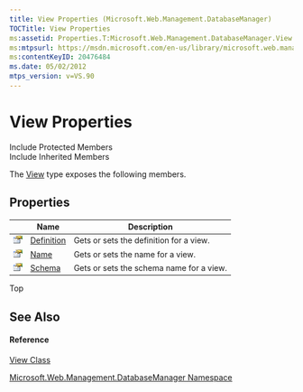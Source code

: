 ```yaml
---
title: View Properties (Microsoft.Web.Management.DatabaseManager)
TOCTitle: View Properties
ms:assetid: Properties.T:Microsoft.Web.Management.DatabaseManager.View
ms:mtpsurl: https://msdn.microsoft.com/en-us/library/microsoft.web.management.databasemanager.view_properties(v=VS.90)
ms:contentKeyID: 20476484
ms.date: 05/02/2012
mtps_version: v=VS.90
---
```


# View Properties

Include Protected Members  
Include Inherited Members  

The [View](view-class-microsoft-web-management-databasemanager.md) type exposes the following members.

## Properties

||Name|Description|
|--- |--- |--- |
|![Public property](images/Dd565931.pubproperty(en-us,VS.90).gif "Public property")|[Definition](view-definition-property-microsoft-web-management-databasemanager.md)|Gets or sets the definition for a view.|
|![Public property](images/Dd565931.pubproperty(en-us,VS.90).gif "Public property")|[Name](view-name-property-microsoft-web-management-databasemanager.md)|Gets or sets the name for a view.|
|![Public property](images/Dd565931.pubproperty(en-us,VS.90).gif "Public property")|[Schema](view-schema-property-microsoft-web-management-databasemanager.md)|Gets or sets the schema name for a view.|

Top

## See Also

#### Reference

[View Class](view-class-microsoft-web-management-databasemanager.md)

[Microsoft.Web.Management.DatabaseManager Namespace](microsoft-web-management-databasemanager-namespace.md)

